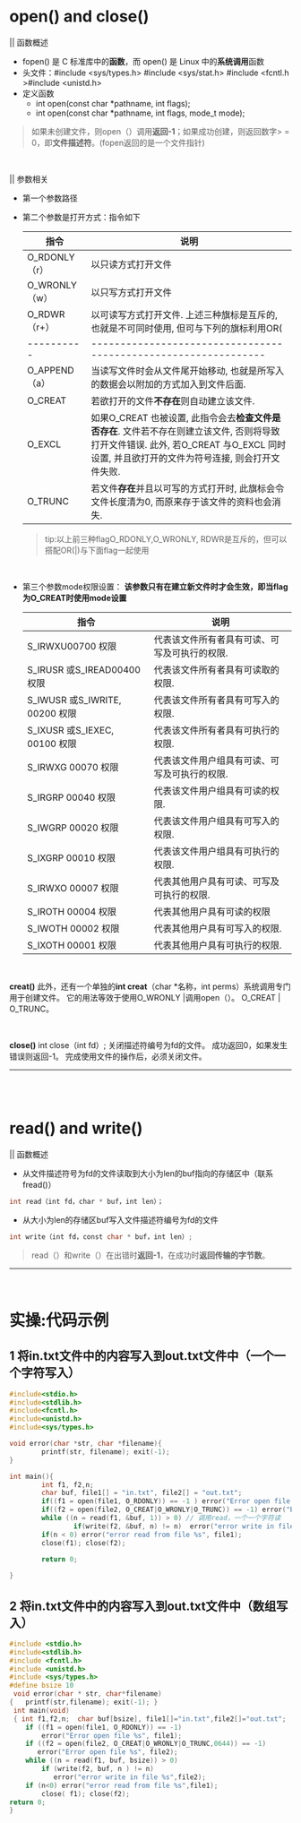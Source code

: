 
# open() and close()

|| 函数概述

-  fopen() 是 C 标准库中的**函数**，而 open() 是 Linux 中的**系统调用**函数
- 头文件：#include <sys/types.h>    #include <sys/stat.h>    #include <fcntl.h >#include <unistd.h>
- 定义函数
   - int open(const char *pathname, int flags);
    - int open(const char *pathname, int flags, mode_t mode);

>如果未创建文件，则open（）调用**返回-1**；如果成功创建，则返回数字> = 0，即**文件描述符**。(fopen返回的是一个文件指针)

<br/>

|| 参数相关
- 第一个参数路径
- 第二个参数是打开方式：指令如下

	|指令| 说明 |
	|--|--|
	|O_RDONLY（r）| 以只读方式打开文件
	|O_WRONLY（w）| 以只写方式打开文件
	|O_RDWR （r+）| 以可读写方式打开文件. 上述三种旗标是互斥的, 也就是不可同时使用, 但可与下列的旗标利用OR(|)运算符组合.
	|----------|---------------------------------------------------------------|
	|O_APPEND（a）| 当读写文件时会从文件尾开始移动, 也就是所写入的数据会以附加的方式加入到文件后面.
	|O_CREAT| 若欲打开的文件**不存在**则自动建立该文件.
	|O_EXCL| 如果O_CREAT 也被设置, 此指令会去**检查文件是否存在**. 文件若不存在则建立该文件, 否则将导致打开文件错误. 此外, 若O_CREAT 与O_EXCL 同时设置, 并且欲打开的文件为符号连接, 则会打开文件失败.
	|O_TRUNC| 若文件**存在**并且以可写的方式打开时, 此旗标会令文件长度清为0, 而原来存于该文件的资料也会消失.

	>tip:以上前三种flagO_RDONLY,O_WRONLY, RDWR是互斥的，但可以搭配OR(|)与下面flag一起使用

<br/>

-  第三个参数mode权限设置：
**该参数只有在建立新文件时才会生效，即当flag为O_CREAT时使用mode设置**

	| 指令 | 说明 |
	|--|--|
	|S_IRWXU00700 权限| 代表该文件所有者具有可读、可写及可执行的权限.
	|S_IRUSR 或S_IREAD00400 权限| 代表该文件所有者具有可读取的权限.
	|S_IWUSR 或S_IWRITE, 00200 权限|代表该文件所有者具有可写入的权限.
	|S_IXUSR 或S_IEXEC, 00100 权限| 代表该文件所有者具有可执行的权限.
	|S_IRWXG 00070 权限|代表该文件用户组具有可读、可写及可执行的权限.
	|S_IRGRP 00040 权限| 代表该文件用户组具有可读的权限.
	|S_IWGRP 00020 权限| 代表该文件用户组具有可写入的权限.
	|S_IXGRP 00010 权限| 代表该文件用户组具有可执行的权限.
	|S_IRWXO 00007 权限| 代表其他用户具有可读、可写及可执行的权限.
	|S_IROTH 00004 权限| 代表其他用户具有可读的权限
	|S_IWOTH 00002 权限| 代表其他用户具有可写入的权限.
	|S_IXOTH 00001 权限| 代表其他用户具有可执行的权限.


<br/>

 **creat()**
此外，还有一个单独的**int creat**（char *名称，int perms）系统调用专门用于创建文件。 它的用法等效于使用O_WRONLY |调用open（）。 O_CREAT | O_TRUNC。

<br/>

**close()**
int close（int fd）; 关闭描述符编号为fd的文件。 成功返回0，如果发生错误则返回-1。
完成使用文件的操作后，必须关闭文件。

---------

<br/><br/>

# read() and write()
|| 函数概述


- 从文件描述符号为fd的文件读取到大小为len的buf指向的存储区中（联系fread()）
```c
int read（int fd，char * buf，int len）； 
```

- 从大小为len的存储区buf写入文件描述符编号为fd的文件
```c
int write（int fd，const char * buf，int len）; 
```



>read（）和write（）在出错时**返回-1**，在成功时**返回传输的字节数**。

-------
<br/>



# 实操:代码示例

## 1 将in.txt文件中的内容写入到out.txt文件中（一个一个字符写入）
```c
#include<stdio.h>
#include<stdlib.h>
#include<fcntl.h>
#include<unistd.h>
#include<sys/types.h>

void error(char *str, char *filename){
        printf(str, filename); exit(-1);
}

int main(){
        int f1, f2,n;
        char buf, file1[] = "in.txt", file2[] = "out.txt";
        if((f1 = open(file1, O_RDONLY)) == -1 ) error("Error open file %s" ,file1);
        if((f2 = open(file2, O_CREAT|O_WRONLY|O_TRUNC)) == -1) error("Error open file %s" ,file2);
        while ((n = read(f1, &buf, 1)) > 0) // 调用read，一个一个字符读
                if(write(f2, &buf, n) != n)  error("error write in file %s", file2);
        if(n < 0) error("error read from file %s", file1);
        close(f1); close(f2);
       
        return 0;

}
```

## 2 将in.txt文件中的内容写入到out.txt文件中（数组写入）

```c
#include <stdio.h>
#include<stdlib.h> 
#include <fcntl.h>
#include <unistd.h>
#include <sys/types.h>
#define bsize 10
 void error(char * str, char*filename)
{	printf(str,filename); exit(-1); }
 int main(void)
 { int f1,f2,n;  char buf[bsize], file1[]="in.txt",file2[]="out.txt"; 
	if ((f1 = open(file1, O_RDONLY)) == -1) 
		error("Error open file %s", file1); 
	if ((f2 = open(file2, O_CREAT|O_WRONLY|O_TRUNC,0644)) == -1)          
       error("Error open file %s", file2); 
	while ((n = read(f1, buf, bsize)) > 0) 
		if (write(f2, buf, n ) != n) 
	       error("error write in file %s",file2);
	if (n<0) error("error read from file %s",file1);
		close( f1); close(f2); 
return 0; 
}
```